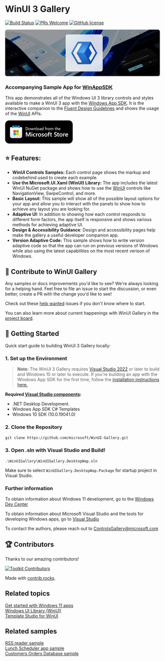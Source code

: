 # WinUI 3 Gallery 

[![Build Status](https://dev.azure.com/ms/microsoft-ui-xaml/_apis/build/status%2Fmicrosoft.WinUI-Gallery?branchName=main)](https://dev.azure.com/ms/microsoft-ui-xaml/_build/latest?definitionId=612&branchName=main) [![PRs Welcome](https://img.shields.io/badge/PRs-welcome-brightgreen.svg?style=flat-square)](http://makeapullrequest.com) [![GitHub license](https://img.shields.io/badge/license-MIT-blue.svg?style=flat-square)](https://github.com/your/your-project/blob/master/LICENSE)

![WinUI Screenshot](README_Images/WinUIGalleryLanding.PNG)

### Accompanying Sample App for [WinAppSDK](https://github.com/microsoft/WindowsAppSDK)

This app demonstrates all of the Windows UI 3 library controls and styles available to make a WinUI 3 app with the [Windows App SDK](https://github.com/microsoft/WindowsAppSDK). It is the interactive companion to the [Fluent Design Guidelines](https://docs.microsoft.com/windows/apps/design/basics/) and shows the usage of the [WinUI](https://docs.microsoft.com/windows/apps/winui/) APIs. 

[![](README_Images/storeBadge.png)](https://www.microsoft.com/store/productId/9P3JFPWWDZRC?ocid=pdpshare) 

## ⭐ Features:

- **WinUI Controls Samples:** Each control page shows the markup and codebehind used to create each example.
- **Use the Microsoft.UI.Xaml (WinUI) Library:** The app includes the latest WinUI NuGet package and shows how to use the [WinUI](https://docs.microsoft.com/windows/apps/winui/) controls like NavigationView, SwipeControl, and more.
- **Basic Layout:** This sample will show all of the possible layout options for your app and allow you to interact with the panels to show how to achieve any layout you are looking for.
- **Adaptive UI:** In addition to showing how each control responds to different form factors, the app itself is responsive and shows various methods for achieving adaptive UI.
- **Design & Accessibility Guidance**: Design and accessibility pages help make the gallery a useful developer companion app. 
- **Version Adaptive Code:** This sample shows how to write version adaptive code so that the app can run on previous versions of Windows while also using the latest capabilities on the most recent verison of Windows.


## 👏 Contribute to WinUI Gallery

Any samples or docs improvements you'd like to see? We're always looking for a helping hand. Feel free to file an issue to start the discussion, or even better, create a PR with the change you'd like to see!

Check out these [help wanted](https://github.com/microsoft/WinUI-Gallery/issues?q=is%3Aopen+is%3Aissue+label%3A%22help+wanted%22) issues if you don't know where to start.

You can also learn more about current happenings with WinUI Gallery in the [project board](https://github.com/orgs/microsoft/projects/368).

## 🚀 Getting Started
Quick start guide to building WinUI 3 Gallery locally:

### 1. Set up the Environment

>**Note**: The WinUI 3 Gallery requires [Visual Studio 2022](https://visualstudio.microsoft.com/vs/) or later to build and Windows 10 or later to execute.
If you're building an app with the Windows App SDK for the first time, follow the [installation instructions here.](https://learn.microsoft.com/en-us/windows/apps/windows-app-sdk/set-up-your-development-environment)

**Required [Visual Studio components](https://learn.microsoft.com/en-us/windows/apps/windows-app-sdk/set-up-your-development-environment?tabs=cs-vs-community%2Ccpp-vs-community%2Cvs-2022-17-1-a%2Cvs-2022-17-1-b#required-workloads-and-components):**
- .NET Desktop Development.
- Windows App SDK C# Templates
- Windows 10 SDK (10.0.19041.0)

### 2. Clone the Repository

```shell
git clone https://github.com/microsoft/WinUI-Gallery.git
```

### 3. Open .sln with Visual Studio and Build!
```shell
.\WinUIGallery\WinUIGallery.DesktopWap.sln
```
Make sure to select `WinUIGallery.DesktopWap.Package` for startup project in Visual Studio.

### Further information

To obtain information about Windows 11 development, go to the [Windows Dev Center](https://developer.microsoft.com/windows)

To obtain information about Microsoft Visual Studio and the tools for developing Windows apps, go to [Visual Studio](http://go.microsoft.com/fwlink/?LinkID=532422)

To contact the authors, please reach out to ControlsGallery@microsoft.com

## 🏆 Contributors
Thanks to our amazing contributors!

[![Toolkit Contributors](https://contrib.rocks/image?repo=microsoft/WinUI-Gallery)](https://github.com/microsoft/WinUI-Gallery/graphs/contributors)

Made with [contrib.rocks](https://contrib.rocks).

## Related topics

[Get started with Windows 11 apps](https://docs.microsoft.com/windows/apps/get-started)  
[Windows UI Library (WinUI)](https://ocs.microsoft.com/windows/apps/winui)  
[Template Studio for WinUI](https://marketplace.visualstudio.com/items?itemName=TemplateStudio.TemplateStudioForWinUICs)

## Related samples

[RSS reader sample](https://github.com/Microsoft/Windows-appsample-rssreader)  
[Lunch Scheduler app sample](https://github.com/Microsoft/Windows-appsample-lunch-scheduler)  
[Customers Orders Database sample](https://github.com/Microsoft/Windows-appsample-customers-orders-database)
